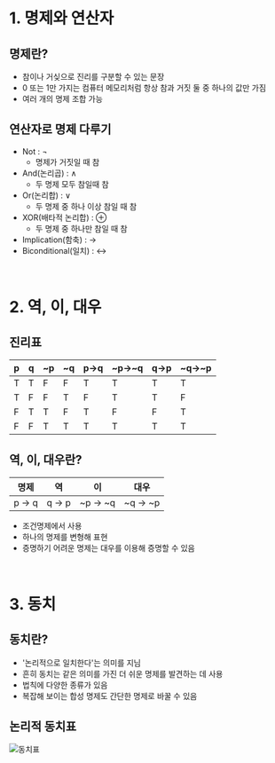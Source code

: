 # 1. 명제와 연산자

## 명제란?
- 참이나 거싲으로 진리를 구분할 수 있는 문장
- 0 또는 1만 가지는 컴퓨터 메모리처럼 항상 참과 거짓 둘 중 하나의 값만 가짐
- 여러 개의 명제 조합 가능

## 연산자로 명제 다루기
- Not : ¬
    - 명제가 거짓일 때 참
- And(논리곱) : ∧
    - 두 명제 모두 참일때 참
- Or(논리합) : ∨
    - 두 명제 중 하나 이상 참일 때 참
- XOR(배타적 논리합) : ⊕
    - 두 명제 중 하나만 참일 때 참
- Implication(함축) : →
- Biconditional(일치) : ↔

<br>

# 2. 역, 이, 대우

## 진리표

|p|q|~p|~q|p→q|~p→~q|q→p|~q→~p|
|---|---|---|---|---|---|---|---|
|T|T|F|F|T|T|T|T|
|T|F|F|T|F|T|T|F|
|F|T|T|F|T|F|F|T|
|F|F|T|T|T|T|T|T|

## 역, 이, 대우란?

명제|역|이|대우
---|---|---|---
p → q|q → p|~p → ~q|~q → ~p

- 조건명제에서 사용
- 하나의 명제를 변형해 표현
- 증명하기 어려운 명제는 대우를 이용해 증명할 수 있음 

<br>

# 3. 동치

## 동치란?
- '논리적으로 일치한다'는 의미를 지님
- 흔히 동치는 같은 의미를 가진 더 쉬운 명제를 발견하는 데 사용
- 법칙에 다양한 종류가 있음
- 복잡해 보이는 합성 명제도 간단한 명제로 바꿀 수 있음

## 논리적 동치표
![동치표](https://blog.kakaocdn.net/dn/cbzLgt/btqF9Ea2EI6/NVYrSKtfz6MmdUVyFx0bwk/img.png)